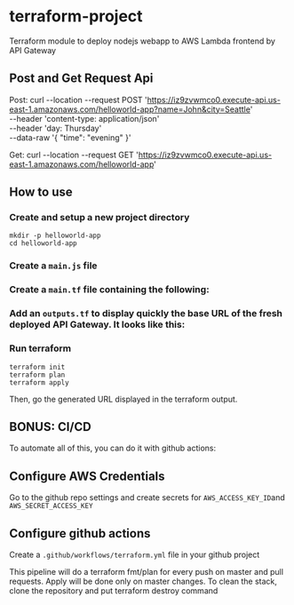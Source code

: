 # terraform-project

Terraform module to deploy nodejs webapp to AWS Lambda frontend by API Gateway
## Post and Get Request Api
Post: curl --location --request POST 'https://iz9zvwmco0.execute-api.us-east-1.amazonaws.com/helloworld-app?name=John&city=Seattle' \
--header 'content-type: application/json' \
--header 'day: Thursday' \
--data-raw '{ "time": "evening" }'

Get: curl --location --request GET 'https://iz9zvwmco0.execute-api.us-east-1.amazonaws.com/helloworld-app'


## How to use


### Create and setup a new project directory

```
mkdir -p helloworld-app
cd helloworld-app
```

### Create a `main.js` file 


### Create a `main.tf` file containing the following:


### Add an `outputs.tf` to display quickly the base URL of the fresh deployed API Gateway. It looks like this:

### Run terraform

```
terraform init
terraform plan
terraform apply
```

Then, go the generated URL displayed in the terraform output.

## BONUS: CI/CD

To automate all of this, you can do it with github actions:

## Configure AWS Credentials

Go to the github repo settings and create secrets for `AWS_ACCESS_KEY_ID`and `AWS_SECRET_ACCESS_KEY`

## Configure github actions

Create a `.github/workflows/terraform.yml` file in your github project

This pipeline will do a terraform fmt/plan for every push on master and pull requests. Apply will be done only on master changes.
To clean the stack, clone the repository and put terraform destroy command
